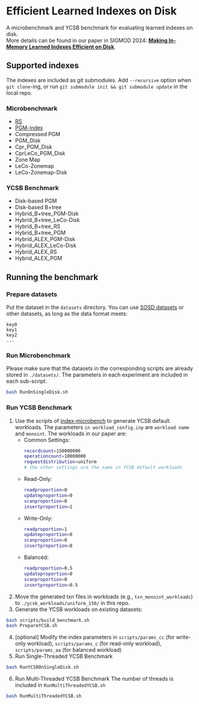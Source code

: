 # Efficient Learned Indexes on Disk
A microbenchmark and YCSB benchmark for evaluating learned indexes on disk.\
More details can be found in our paper in SIGMOD 2024: [**Making In-Memory Learned Indexes Efficient on Disk**](https://dl.acm.org/doi/pdf/10.1145/3654954).

## Supported indexes
The indexes are included as git submodules.
Add `--recursive` option when `git clone`-ing,
or run `git submodule init && git submodule update` in the local repo.

### Microbenchmark
- [RS](https://github.com/learnedsystems/RadixSpline.git)
- [PGM-index](https://github.com/gvinciguerra/PGM-index)
- Compressed PGM
- PGM_Disk
- Cpr_PGM_Disk
- CprLeCo_PGM_Disk
- Zone Map
- LeCo-Zonemap
- LeCo-Zonemap-Disk

### YCSB Benchmark
- Disk-based PGM
- Disk-based B+tree
- Hybrid_B+tree_PGM-Disk
- Hybrid_B+tree_LeCo-Disk
- Hybrid_B+tree_RS
- Hybrid_B+tree_PGM
- Hybrid_ALEX_PGM-Disk
- Hybrid_ALEX_LeCo-Disk
- Hybrid_ALEX_RS
- Hybrid_ALEX_PGM


## Running the benchmark
### Prepare datasets
Put the dataset in the `datasets` directory. You can use [SOSD datasets](https://github.com/learnedsystems/SOSD) or other datasets, as long as the data format meets:
```
key0
key1
key2
...
```

### Run Microbenchmark
Please make sure that the datasets in the corresponding scripts are already stored in `./datasets/`. The parameters in each experiment are included in each sub-script.
```bash
bash RunOnSingleDisk.sh
```

### Run YCSB Benchmark
1. Use the scripts of [index-microbench](https://github.com/huanchenz/index-microbench.git) to generate YCSB default workloads. The parameters `in workload_config.inp` are `workload name` and `monoint`. The workloads in our paper are:
    - Common Settings:
        ```bash
        recordcount=150000000
        operationcount=10000000
        requestdistribution=uniform
        # the other settings are the same in YCSB default workloads
        ```
    - Read-Only: 
        ```bash
        readproportion=0
        updateproportion=0
        scanproportion=0
        insertproportion=1
        ``` 
    - Write-Only: 
        ```bash
        readproportion=1
        updateproportion=0
        scanproportion=0
        insertproportion=0
        ``` 
    - Balanced: 
        ```bash
        readproportion=0.5
        updateproportion=0
        scanproportion=0
        insertproportion=0.5
        ``` 
2. Move the generated txn files in workloads (e.g., `txn_monoint_workloadc`) to `./ycsb_workloads/uniform_150/` in this repo.
3. Generate the YCSB workloads on existing datasets:
```bash
bash scripts/build_benchmark.sh
bash PrepareYCSB.sh
```
4. [optional] Modify the index parameters in `scripts/params_cc` (for write-only workload), `scripts/params_c` (for read-only workload), `scripts/params_aa` (for balanced workload)
5. Run Single-Threaded YCSB Benchmark
```bash
bash RunYCSBOnSingleDisk.sh
```
6. Run Multi-Threaded YCSB Benchmark
The number of threads is included in `RunMultiThreadedYCSB.sh`
```bash
bash RunMultiThreadedYCSB.sh
```
